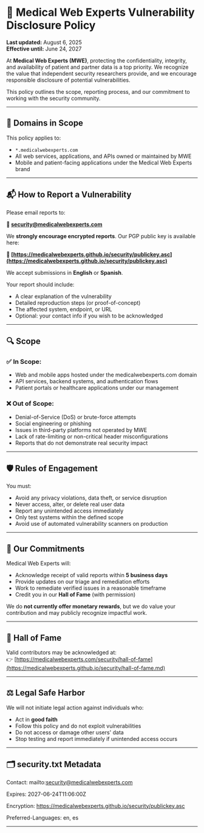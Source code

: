 # 🔐 Medical Web Experts Vulnerability Disclosure Policy

**Last updated:** August 6, 2025  
**Effective until:** June 24, 2027

At **Medical Web Experts (MWE)**, protecting the confidentiality, integrity, and availability of patient and partner data is a top priority. We recognize the value that independent security researchers provide, and we encourage responsible disclosure of potential vulnerabilities.

This policy outlines the scope, reporting process, and our commitment to working with the security community.

---

## 📍 Domains in Scope

This policy applies to:

- `*.medicalwebexperts.com`
- All web services, applications, and APIs owned or maintained by MWE
- Mobile and patient-facing applications under the Medical Web Experts brand

---

## 📬 How to Report a Vulnerability

Please email reports to:

**📧 [security@medicalwebexperts.com](mailto:security@medicalwebexperts.com)**

We **strongly encourage encrypted reports**. Our PGP public key is available here:

**🔐 [https://medicalwebexperts.github.io/security/publickey.asc](https://medicalwebexperts.github.io/security/publickey.asc)**

We accept submissions in **English** or **Spanish**.

Your report should include:

- A clear explanation of the vulnerability
- Detailed reproduction steps (or proof-of-concept)
- The affected system, endpoint, or URL
- Optional: your contact info if you wish to be acknowledged

---

## 🔍 Scope

### ✅ In Scope:
- Web and mobile apps hosted under the medicalwebexperts.com domain
- API services, backend systems, and authentication flows
- Patient portals or healthcare applications under our management

### ❌ Out of Scope:
- Denial-of-Service (DoS) or brute-force attempts
- Social engineering or phishing
- Issues in third-party platforms not operated by MWE
- Lack of rate-limiting or non-critical header misconfigurations
- Reports that do not demonstrate real security impact

---

## 🛡️ Rules of Engagement

You must:

- Avoid any privacy violations, data theft, or service disruption
- Never access, alter, or delete real user data
- Report any unintended access immediately
- Only test systems within the defined scope
- Avoid use of automated vulnerability scanners on production

---

## 📅 Our Commitments

Medical Web Experts will:

- Acknowledge receipt of valid reports within **5 business days**
- Provide updates on our triage and remediation efforts
- Work to remediate verified issues in a reasonable timeframe
- Credit you in our **Hall of Fame** (with permission)

We do **not currently offer monetary rewards**, but we do value your contribution and may publicly recognize impactful work.

---

## 🏅 Hall of Fame

Valid contributors may be acknowledged at:  
👉 [https://medicalwebexperts.com/security/hall-of-fame](https://medicalwebexperts.github.io/security/hall-of-fame.md)

---

## ⚖️ Legal Safe Harbor

We will not initiate legal action against individuals who:

- Act in **good faith**
- Follow this policy and do not exploit vulnerabilities
- Do not access or damage other users' data
- Stop testing and report immediately if unintended access occurs

---

## 🗂️ security.txt Metadata

Contact: mailto:security@medicalwebexperts.com

Expires: 2027-06-24T11:06:00Z

Encryption: https://medicalwebexperts.github.io/security/publickey.asc

Preferred-Languages: en, es

---
